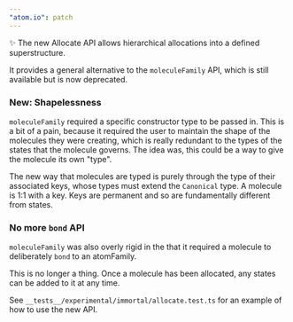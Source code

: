 ```yaml
---
"atom.io": patch
---
```


✨ The new Allocate API allows hierarchical allocations into a defined superstructure.

It provides a general alternative to the `moleculeFamily` API, which is still available but is now deprecated.

### New: Shapelessness
`moleculeFamily` required a specific constructor type to be passed in. This is a bit of a pain, because it required the user to maintain the shape of the molecules they were creating, which is really redundant to the types of the states that the molecule governs. The idea was, this could be a way to give the molecule its own "type".

The new way that molecules are typed is purely through the type of their associated keys, whose types must extend the `Canonical` type. A molecule is 1:1 with a key. Keys are permanent and so are fundamentally different from states.  

### No more `bond` API
`moleculeFamily` was also overly rigid in the that it required a molecule to deliberately `bond` to an atomFamily.

This is no longer a thing. Once a molecule has been allocated, any states can be added to it at any time.

See `__tests__/experimental/immortal/allocate.test.ts` for an example of how to use the new API.
